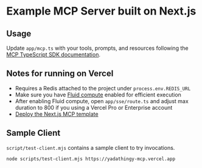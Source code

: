 # Example MCP Server built on Next.js

## Usage

Update `app/mcp.ts` with your tools, prompts, and resources following the [MCP TypeScript SDK documentation](https://github.com/modelcontextprotocol/typescript-sdk/tree/main?tab=readme-ov-file#server).

## Notes for running on Vercel

- Requires a Redis attached to the project under `process.env.REDIS_URL`
- Make sure you have [Fluid compute](https://vercel.com/docs/functions/fluid-compute) enabled for efficient execution
- After enabling Fluid compute, open `app/sse/route.ts` and adjust max duration to 800 if you using a Vercel Pro or Enterprise account
- [Deploy the Next.js MCP template](https://vercel.com/templates/next.js/model-context-protocol-mcp-with-next-js)

## Sample Client

`script/test-client.mjs` contains a sample client to try invocations.

```sh
node scripts/test-client.mjs https://yadathingy-mcp.vercel.app
```
